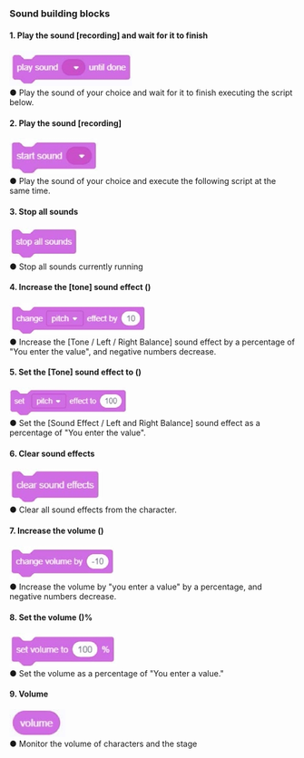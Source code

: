 ### Sound building blocks	
#### 1.	Play the sound [recording] and wait for it to finish
![](../../assets/images/course-en/course3/course3-3/001.jpeg)  
●	Play the sound of your choice and wait for it to finish executing the script below.

#### 2.	Play the sound [recording]
![](../../assets/images/course-en/course3/course3-3/002.jpeg)  
●   Play the sound of your choice and execute the following script at the same time.

#### 3.	Stop all sounds
![](../../assets/images/course-en/course3/course3-3/003.jpeg)  
●  	Stop all sounds currently running

#### 4.	Increase the [tone] sound effect ()
![](../../assets/images/course-en/course3/course3-3/004.jpeg)  
●   Increase the [Tone / Left / Right Balance] sound effect by a percentage of "You enter the value", and negative numbers decrease.

#### 5.	Set the [Tone] sound effect to ()
![](../../assets/images/course-en/course3/course3-3/005.jpeg)  
●  Set the [Sound Effect / Left and Right Balance] sound effect as a percentage of "You enter the value".

#### 6.	Clear sound effects
![](../../assets/images/course-en/course3/course3-3/006.jpeg)  
● 	Clear all sound effects from the character.

#### 7.	Increase the volume ()
![](../../assets/images/course-en/course3/course3-3/007.jpeg)  
●  Increase the volume by "you enter a value" by a percentage, and negative numbers decrease.

#### 8.	Set the volume ()% 	
![](../../assets/images/course-en/course3/course3-3/008.jpeg)  
●  Set the volume as a percentage of "You enter a value."

#### 9.	Volume
![](../../assets/images/course-en/course3/course3-3/009.jpeg)  
●  Monitor the volume of characters and the stage
 
